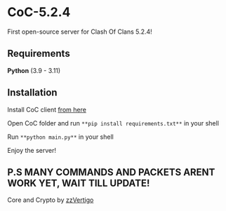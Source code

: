 # CoC-5.2.4
First open-source server for Clash Of Clans 5.2.4!

## Requirements
**Python** (3.9 - 3.11)

## Installation
Install CoC client [from here](https://drive.google.com/file/d/1--5Ra7EZX3mpBDN1YMF_opoAHhVK8SnF/view?usp=sharing)

Open CoC folder and run `**pip install requirements.txt**` in your shell

Run `**python main.py**` in your shell

Enjoy the server!

## **P.S MANY COMMANDS AND PACKETS ARENT WORK YET, WAIT TILL UPDATE!**


Core and Crypto by [zzVertigo](https://github.com/zzVertigo?tab=repositories)

